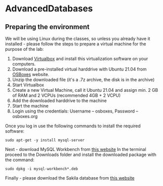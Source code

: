 # AdvancedDatabases

## Preparing the environment

We will be using Linux during the classes, so unless you already have it installed - please follow the steps to prepare a virtual machine for the purpose of the lab:
1. Download [Virtualbox]() and install this virtualization software on your computers.
2. Download a pre-installed virtual harddrive with Ubuntu 21.04 from [OSBoxes](https://osboxes.org/ubuntu) website.
3. Unzip the downloaded file (it's a .7z archive, the disk is in the archive)
4. Start Virtualbox
5. Create a new Virtual Machine, call it Ubuntu 21.04 and assign min. 2 GB of RAM and 2 VCPUs (recommended 4GB + 2 VCPU)
6. Add the downloaded harddrive to the machine
7. Start the machine
8. Login using the credentials: Username – osboxes, Password – osboxes.org

Once you log in use the following commands to install the required software:
```
sudo apt-get -y install mysql-server
```

Next - download MySQL Workbench from [this website](https://dev.mysql.com/downloads/workbench/)
In the terminal proceed to the Downloads folder and install the downloaded package with the command:
```
sudo dpkg -i mysql-workbench*.deb
```

Finally - please download the Sakila database from [this website](https://dev.mysql.com/doc/index-other.html)
